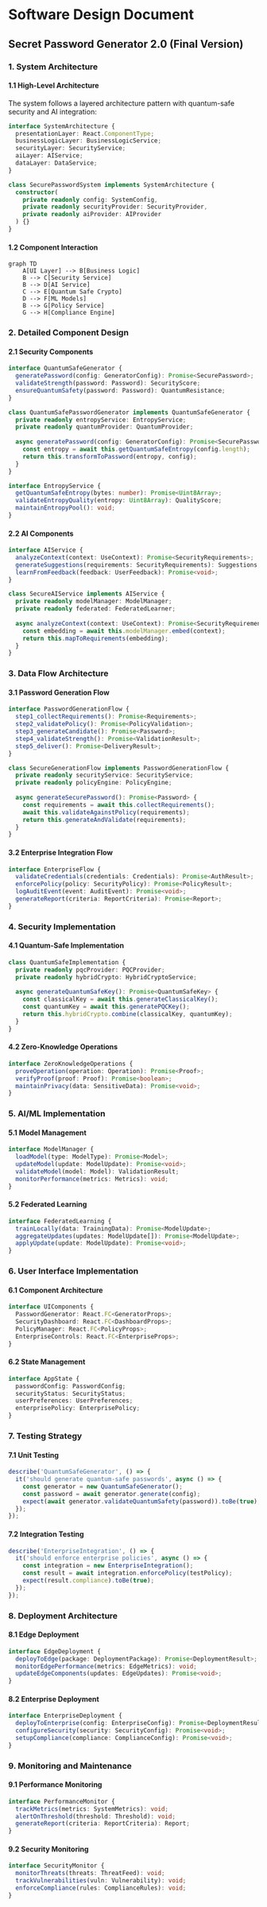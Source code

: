 # Software Design Document
## Secret Password Generator 2.0 (Final Version)

### 1. System Architecture

#### 1.1 High-Level Architecture

The system follows a layered architecture pattern with quantum-safe security and AI integration:

```typescript
interface SystemArchitecture {
  presentationLayer: React.ComponentType;
  businessLogicLayer: BusinessLogicService;
  securityLayer: SecurityService;
  aiLayer: AIService;
  dataLayer: DataService;
}

class SecurePasswordSystem implements SystemArchitecture {
  constructor(
    private readonly config: SystemConfig,
    private readonly securityProvider: SecurityProvider,
    private readonly aiProvider: AIProvider
  ) {}
}
```

#### 1.2 Component Interaction

```mermaid
graph TD
    A[UI Layer] --> B[Business Logic]
    B --> C[Security Service]
    B --> D[AI Service]
    C --> E[Quantum Safe Crypto]
    D --> F[ML Models]
    B --> G[Policy Service]
    G --> H[Compliance Engine]
```

### 2. Detailed Component Design

#### 2.1 Security Components

```typescript
interface QuantumSafeGenerator {
  generatePassword(config: GeneratorConfig): Promise<SecurePassword>;
  validateStrength(password: Password): SecurityScore;
  ensureQuantumSafety(password: Password): QuantumResistance;
}

class QuantumSafePasswordGenerator implements QuantumSafeGenerator {
  private readonly entropyService: EntropyService;
  private readonly quantumProvider: QuantumProvider;
  
  async generatePassword(config: GeneratorConfig): Promise<SecurePassword> {
    const entropy = await this.getQuantumSafeEntropy(config.length);
    return this.transformToPassword(entropy, config);
  }
}

interface EntropyService {
  getQuantumSafeEntropy(bytes: number): Promise<Uint8Array>;
  validateEntropyQuality(entropy: Uint8Array): QualityScore;
  maintainEntropyPool(): void;
}
```

#### 2.2 AI Components

```typescript
interface AIService {
  analyzeContext(context: UseContext): Promise<SecurityRequirements>;
  generateSuggestions(requirements: SecurityRequirements): Suggestions;
  learnFromFeedback(feedback: UserFeedback): Promise<void>;
}

class SecureAIService implements AIService {
  private readonly modelManager: ModelManager;
  private readonly federated: FederatedLearner;
  
  async analyzeContext(context: UseContext): Promise<SecurityRequirements> {
    const embedding = await this.modelManager.embed(context);
    return this.mapToRequirements(embedding);
  }
}
```

### 3. Data Flow Architecture

#### 3.1 Password Generation Flow

```typescript
interface PasswordGenerationFlow {
  step1_collectRequirements(): Promise<Requirements>;
  step2_validatePolicy(): Promise<PolicyValidation>;
  step3_generateCandidate(): Promise<Password>;
  step4_validateStrength(): Promise<ValidationResult>;
  step5_deliver(): Promise<DeliveryResult>;
}

class SecureGenerationFlow implements PasswordGenerationFlow {
  private readonly securityService: SecurityService;
  private readonly policyEngine: PolicyEngine;
  
  async generateSecurePassword(): Promise<Password> {
    const requirements = await this.collectRequirements();
    await this.validateAgainstPolicy(requirements);
    return this.generateAndValidate(requirements);
  }
}
```

#### 3.2 Enterprise Integration Flow

```typescript
interface EnterpriseFlow {
  validateCredentials(credentials: Credentials): Promise<AuthResult>;
  enforcePolicy(policy: SecurityPolicy): Promise<PolicyResult>;
  logAuditEvent(event: AuditEvent): Promise<void>;
  generateReport(criteria: ReportCriteria): Promise<Report>;
}
```

### 4. Security Implementation

#### 4.1 Quantum-Safe Implementation

```typescript
class QuantumSafeImplementation {
  private readonly pqcProvider: PQCProvider;
  private readonly hybridCrypto: HybridCryptoService;
  
  async generateQuantumSafeKey(): Promise<QuantumSafeKey> {
    const classicalKey = await this.generateClassicalKey();
    const quantumKey = await this.generatePQCKey();
    return this.hybridCrypto.combine(classicalKey, quantumKey);
  }
}
```

#### 4.2 Zero-Knowledge Operations

```typescript
interface ZeroKnowledgeOperations {
  proveOperation(operation: Operation): Promise<Proof>;
  verifyProof(proof: Proof): Promise<boolean>;
  maintainPrivacy(data: SensitiveData): Promise<void>;
}
```

### 5. AI/ML Implementation

#### 5.1 Model Management

```typescript
interface ModelManager {
  loadModel(type: ModelType): Promise<Model>;
  updateModel(update: ModelUpdate): Promise<void>;
  validateModel(model: Model): ValidationResult;
  monitorPerformance(metrics: Metrics): void;
}
```

#### 5.2 Federated Learning

```typescript
interface FederatedLearning {
  trainLocally(data: TrainingData): Promise<ModelUpdate>;
  aggregateUpdates(updates: ModelUpdate[]): Promise<ModelUpdate>;
  applyUpdate(update: ModelUpdate): Promise<void>;
}
```

### 6. User Interface Implementation

#### 6.1 Component Architecture

```typescript
interface UIComponents {
  PasswordGenerator: React.FC<GeneratorProps>;
  SecurityDashboard: React.FC<DashboardProps>;
  PolicyManager: React.FC<PolicyProps>;
  EnterpriseControls: React.FC<EnterpriseProps>;
}
```

#### 6.2 State Management

```typescript
interface AppState {
  passwordConfig: PasswordConfig;
  securityStatus: SecurityStatus;
  userPreferences: UserPreferences;
  enterprisePolicy: EnterprisePolicy;
}
```

### 7. Testing Strategy

#### 7.1 Unit Testing

```typescript
describe('QuantumSafeGenerator', () => {
  it('should generate quantum-safe passwords', async () => {
    const generator = new QuantumSafeGenerator();
    const password = await generator.generate(config);
    expect(await generator.validateQuantumSafety(password)).toBe(true);
  });
});
```

#### 7.2 Integration Testing

```typescript
describe('EnterpriseIntegration', () => {
  it('should enforce enterprise policies', async () => {
    const integration = new EnterpriseIntegration();
    const result = await integration.enforcePolicy(testPolicy);
    expect(result.compliance).toBe(true);
  });
});
```

### 8. Deployment Architecture

#### 8.1 Edge Deployment

```typescript
interface EdgeDeployment {
  deployToEdge(package: DeploymentPackage): Promise<DeploymentResult>;
  monitorEdgePerformance(metrics: EdgeMetrics): void;
  updateEdgeComponents(updates: EdgeUpdates): Promise<void>;
}
```

#### 8.2 Enterprise Deployment

```typescript
interface EnterpriseDeployment {
  deployToEnterprise(config: EnterpriseConfig): Promise<DeploymentResult>;
  configureSecurity(security: SecurityConfig): Promise<void>;
  setupCompliance(compliance: ComplianceConfig): Promise<void>;
}
```

### 9. Monitoring and Maintenance

#### 9.1 Performance Monitoring

```typescript
interface PerformanceMonitor {
  trackMetrics(metrics: SystemMetrics): void;
  alertOnThreshold(threshold: Threshold): void;
  generateReport(criteria: ReportCriteria): Report;
}
```

#### 9.2 Security Monitoring

```typescript
interface SecurityMonitor {
  monitorThreats(threats: ThreatFeed): void;
  trackVulnerabilities(vuln: Vulnerability): void;
  enforceCompliance(rules: ComplianceRules): void;
}
```